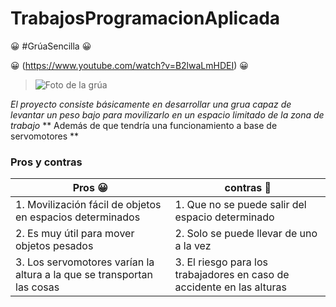 # TrabajosProgramacionAplicada 


:grinning: #GrúaSencilla :grinning: 
 
 :grinning: (https://www.youtube.com/watch?v=B2lwaLmHDEI) :grinning:

>![Foto de la grúa ](https://www.google.com/imgres?imgurl=https%3A%2F%2Fi.ytimg.com%2Fvi%2FD4pu1SpZvVM%2Fmaxresdefault.jpg&imgrefurl=https%3A%2F%2Fwww.youtube.com%2Fwatch%3Fv%3DD4pu1SpZvVM&tbnid=0TQCGVJSDzSPSM&vet=12ahUKEwjuxsfjoIL0AhWMjuAKHWsdBmEQMygBegUIARCxAQ..i&docid=BqDe35I8BDpPeM&w=1280&h=720&q=imagen%20de%20una%20gr%C3%BAa%20con%20arduino%20&client=opera&ved=2ahUKEwjuxsfjoIL0AhWMjuAKHWsdBmEQMygBegUIARCxAQ)

*El proyecto consiste básicamente en desarrollar una grua capaz de levantar un peso bajo para movilizarlo en un espacio limitado de la zona de trabajo* 
** Además de que tendría una funcionamiento a base de servomotores ** 

### Pros y contras 

Pros :grinning: | contras :thinking:
------------ | -------------
1. Movilización fácil de objetos en espacios determinados | 1. Que no se puede salir del espacio determinado
2. Es muy útil para mover objetos pesados  | 2. Solo se puede llevar de uno a la vez 
3. Los servomotores varían la altura a la que se transportan las cosas | 3. El riesgo para los trabajadores en caso de accidente en las alturas 

